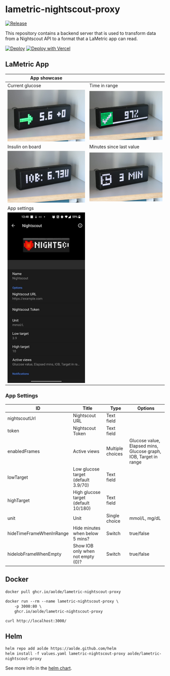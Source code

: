 <!-- ![Logo lametric-nightscout-proxy](https://github.com/aolde/lametric-nightscout-proxy/blob/main/assets/logo.png?raw=true) -->

# lametric-nightscout-proxy

[![Release](https://github.com/aolde/lametric-nightscout-proxy/actions/workflows/release.yml/badge.svg)](https://github.com/aolde/lametric-nightscout-proxy/actions/workflows/release.yml)

This repository contains a backend server that is used to transform data from a Nightscout API to a format that a LaMetric app can read.

[![Deploy](https://www.herokucdn.com/deploy/button.svg)](https://heroku.com/deploy)
[![Deploy with Vercel](https://vercel.com/button)](https://vercel.com/new/clone?repository-url=https%3A%2F%2Fgithub.com%2Faolde%2Flametric-nightscout-proxy&project-name=lametric-nightscout&repo-name=lametric-nightscout)

## LaMetric App

| App showcase                    |                                        |
| ------------------------------- | -------------------------------------- |
| Current glucose                 | Time in range                          |
| ![Glucose](assets/glucose.jpg)  | ![Target in range](assets/inrange.jpg) |
| Insulin on board                | Minutes since last value               |
| ![Glucose](assets/iob.jpg)      | ![Glucose](assets/minutes.jpg)         |
| App settings                    |                                        |
| ![Glucose](assets/settings.jpg) |                                        |

### App Settings

| ID                       | Title                                | Type             | Options                                                          |
| ------------------------ | ------------------------------------ | ---------------- | ---------------------------------------------------------------- |
| nightscoutUrl            | Nightscout URL                       | Text field       |                                                                  |
| token                    | Nightscout Token                     | Text field       |                                                                  |
| enabledFrames            | Active views                         | Multiple choices | Glucose value, Elapsed mins, Glucose graph, IOB, Target in range |
| lowTarget                | Low glucose target (default 3.9/70)  | Text field       |                                                                  |
| highTarget               | High glucose target (default 10/180) | Text field       |                                                                  |
| unit                     | Unit                                 | Single choice    | mmol/L, mg/dL                                                    |
| hideTimeFrameWhenInRange | Hide minutes when below 5 mins?      | Switch           | true/false                                                       |
| hideIobFrameWhenEmpty    | Show IOB only when not empty (0)?    | Switch           | true/false                                                       |

## Docker

```
docker pull ghcr.io/aolde/lametric-nightscout-proxy
```

```
docker run --rm --name lametric-nightscout-proxy \
    -p 3000:80 \
    ghcr.io/aolde/lametric-nightscout-proxy
```

```
curl http://localhost:3000/
```

## Helm

```console
helm repo add aolde https://aolde.github.com/helm
helm install -f values.yaml lametric-nightscout-proxy aolde/lametric-nightscout-proxy
```

See more info in the [helm chart](https://github.com/aolde/helm/tree/main/charts/lametric-nightscout-proxy).
